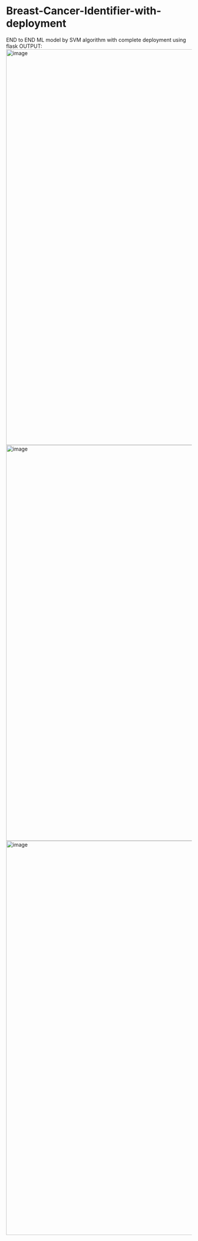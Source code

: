 # Breast-Cancer-Identifier-with-deployment
END to END ML model by SVM algorithm with complete deployment using flask 
OUTPUT:
<img width="1071" alt="image" src="https://user-images.githubusercontent.com/102053345/174947479-728ad55c-8b33-4b62-a42b-73a7c77098f7.png">
<img width="1071" alt="image" src="https://user-images.githubusercontent.com/102053345/174947561-06480146-b37e-4c5c-984f-e5681cfc0479.png">
<img width="1067" alt="image" src="https://user-images.githubusercontent.com/102053345/174947654-367f062e-da50-4106-b40a-80bde64f5a3a.png">
